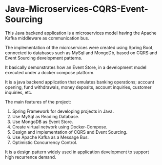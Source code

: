 # Java-Microservices-CQRS-Event-Sourcing

This Java backend application is a microservices model having the Apache Kafka middleware as communication bus.

The implementation of the microservices were created using Spring Boot, connected to databases such as MySql and MongoDb, based on CQRS and Event Sourcing development patterns.

It basically demonstrates how an Event Store, in a development model executed under a docker compose platform.

It is a java backend application that emulates banking operations; account opening, fund withdrawals, money deposits, account inquiries, customer inquiries, etc.

The main features of the project:

1. Spring Framework for developing projects in Java.
2. Use MySql as Reading Database.
3. Use MongoDB as Event Store.
4. Create virtual network using Docker-Compose.
5. Design and implementation of CQRS and Event Sourcing.
6. Use Apache Kafka as a Message Bus.
7. Optimistic Concurrency Control.

It is a design pattern widely used in application development to support high recurrence demand.
